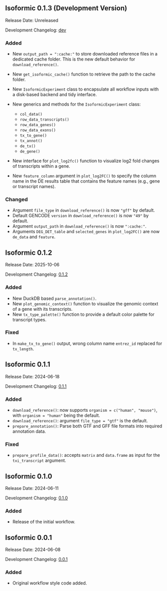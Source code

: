 ## Isoformic 0.1.3 (Development Version)

Release Date: Unreleased

Development Changelog: [dev](https://github.com/luciorq/isoformic/compare/v0.1.2...HEAD)

### Added

* New `output_path = ":cache:"` to store downloaded reference files in a
  dedicated cache folder.
  This is the new default behavior for `download_reference()`.
* New `get_isoformic_cache()` function to retrieve the path to the cache folder.

* New `IsoformicExperiment` class to encapsulate all workflow inputs with a
  disk-based backend and tidy interface.

* New generics and methods for the `IsoformicExperiment` class:

  * `col_data()`
  * `row_data_transcripts()`
  * `row_data_genes()`
  * `row_data_exons()`
  * `tx_to_gene()`
  * `tx_annot()`
  * `de_tx()`
  * `de_gene()`


* New interface for `plot_log2fc()` function to visualize log2 fold changes of
  transcripts within a gene.

* New `feature_column` argument in `plot_log2FC()` to specify the column
  name in the DE results table that contains the feature names (e.g., gene or
  transcript names).

### Changed

* Argument `file_type` in `download_reference()` is now `"gff"` by default.
* Default GENCODE `version` in `download_reference()` is now `"49"` by default.
* Argument `output_path` in `download_reference()` is now `":cache:"`.
* Arguments `DEG_DET_table` and `selected_genes` in `plot_log2FC()` are now
  `de_data` and `feature`.

## Isoformic 0.1.2

Release Date: 2025-10-06

Development Changelog: [0.1.2](https://github.com/luciorq/isoformic/compare/v0.1.1...v0.1.2)

### Added

* New DuckDB based `parse_annotation()`.
* New `plot_genomic_context()` function to visualize the genomic context of a
  gene with its transcripts.
* New `tx_type_palette()` function to provide a default color palette for
  transcript types.

### Fixed

* In `make_tx_to_gene()` output, wrong column name `entrez_id` replaced for `tx_length`.

## Isoformic 0.1.1

Release Date: 2024-06-18

Development Changelog: [0.1.1](https://github.com/luciorq/isoformic/compare/v0.1.0...v0.1.1)

### Added

* `download_reference()`: now supports `organism = c("human", "mouse")`,
  with `organism = "human"` being the default.
* `download_reference()`: argument `file_type = "gtf"` is the default.
* `prepare_annotation()`: Parse both GTF and GFF file formats into
  required annotation data.

### Fixed

* `prepare_profile_data()`: accepts `matrix` and `data.frame` as input for the `txi_transcript` argument.

## Isoformic 0.1.0

Release Date: 2024-06-11

Development Changelog: [0.1.0](https://github.com/luciorq/isoformic/compare/v0.0.1...v0.1.0)

### Added

* Release of the initial workflow.

## Isoformic 0.0.1

Release Date: 2024-06-08

Development Changelog: [0.0.1](https://github.com/luciorq/isoformic/releases/tag/v0.0.1)

### Added

* Original workflow style code added.
